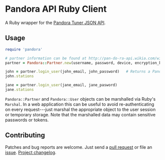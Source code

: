 Pandora API Ruby Client
=======================

A Ruby wrapper for the [Pandora Tuner JSON API][tuner_api].


## Usage

```ruby
require 'pandora'

# partner information can be found at http://pan-do-ra-api.wikia.com/wiki/Json/5/partners
partner = Pandora::Partner.new(username, password, device, encryption_key, decryption_key)

john = partner.login_user(john_email, john_password)   # Returns a Pandora::User
john.stations

jane = partner.login_user(jane_email, jane_pasword)
jane.stations
```

`Pandora::Partner` and `Pandora::User` objects can be marshalled via Ruby's
`Marshal`. In a web application this can be useful to avoid re-authenticating on
every request---just marshal the appropriate object to the user session or
temporary storage. Note that the marshalled data may contain sensitive passwords
or tokens.


## Contributing

Patches and bug reports are welcome. Just send a [pull request][pullrequests] or
file an [issue][issues]. [Project changelog][changelog].



[tuner_api]:      http://pan-do-ra-api.wikia.com/wiki/Json/5
[pullrequests]:   https://github.com/nixme/pandora_client/pulls
[issues]:         https://github.com/nixme/pandora_client/issues
[changelog]:      https://github.com/nixme/pandora_client/blob/master/CHANGELOG.md
